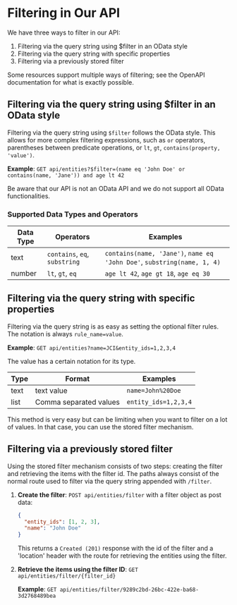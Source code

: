 # Filtering in Our API

We have three ways to filter in our API:

1. Filtering via the query string using $filter in an OData style
2. Filtering via the query string with specific properties
3. Filtering via a previously stored filter

Some resources support multiple ways of filtering; see the OpenAPI documentation for what is exactly possible.

## Filtering via the query string using $filter in an OData style

Filtering via the query string using `$filter` follows the OData style. This allows for more complex filtering expressions, such as `or` operators, parentheses between predicate operations, or `lt`, `gt`, `contains(property, 'value')`.

**Example**: `GET api/entities?$filter=(name eq 'John Doe' or contains(name, 'Jane')) and age lt 42`

Be aware that our API is not an OData API and we do not support all OData functionalities.

### Supported Data Types and Operators

| Data Type | Operators | Examples |
|-----------|-----------|----------|
| text | `contains`, `eq`, `substring` | `contains(name, 'Jane')`, `name eq 'John Doe'`, `substring(name, 1, 4)` |
| number | `lt`, `gt`, `eq` | `age lt 42`, `age gt 18`, `age eq 30` |

## Filtering via the query string with specific properties

Filtering via the query string is as easy as setting the optional filter rules. The notation is always `rule_name=value`.

**Example**: `GET api/entities?name=JCI&entity_ids=1,2,3,4`

The value has a certain notation for its type.

| Type | Format | Examples |
|------|--------|----------|
| text | text value | `name=John%20Doe` |
| list | Comma separated values | `entity_ids=1,2,3,4` |

This method is very easy but can be limiting when you want to filter on a lot of values. In that case, you can use the stored filter mechanism.

## Filtering via a previously stored filter

Using the stored filter mechanism consists of two steps: creating the filter and retrieving the items with the filter id. The paths always consist of the normal route used to filter via the query string appended with `/filter`.

1. **Create the filter**: `POST api/entities/filter` with a filter object as post data:

    ```json
    {
      "entity_ids": [1, 2, 3],
      "name": "John Doe"
    }
    ```

    This returns a  `Created (201)` response with the id of the filter and a 'location' header with the route for retrieving the entities using the filter.

2. **Retrieve the items using the filter ID**: `GET api/entities/filter/{filter_id}`

    **Example**: `GET api/entities/filter/9289c2bd-26bc-422e-ba68-3d2768489bea`
